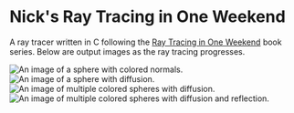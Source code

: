 # Nick's Ray Tracing in One Weekend
A ray tracer written in C following the [Ray Tracing in One Weekend](https://raytracing.github.io/) book series. Below are output images as the ray tracing progresses.

![An image of a sphere with colored normals.](https://i.imgur.com/Pig4R4y.png)
![An image of a sphere with diffusion.](https://i.imgur.com/mTFym81.png)
![An image of multiple colored spheres with diffusion.](https://i.imgur.com/YT7XtXP.png)
![An image of multiple colored spheres with diffusion and reflection.](https://i.imgur.com/GKoVSVC.png)